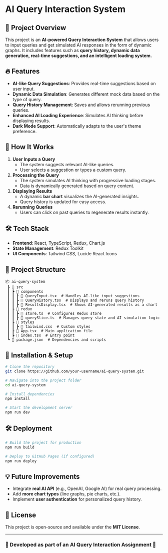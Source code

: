 # AI Query Interaction System

## 🚀 Project Overview
This project is an **AI-powered Query Interaction System** that allows users to input queries and get simulated AI responses in the form of dynamic graphs. It includes features such as **query history, dynamic data generation, real-time suggestions, and an intelligent loading system.**

## 🔥 Features
- **AI-like Query Suggestions**: Provides real-time suggestions based on user input.
- **Dynamic Data Simulation**: Generates different mock data based on the type of query.
- **Query History Management**: Saves and allows rerunning previous queries.
- **Enhanced AI Loading Experience**: Simulates AI thinking before displaying results.
- **Dark Mode Support**: Automatically adapts to the user's theme preference.

## 🎯 How It Works
1. **User Inputs a Query**
   - The system suggests relevant AI-like queries.
   - User selects a suggestion or types a custom query.
2. **Processing the Query**
   - The system simulates AI thinking with progressive loading stages.
   - Data is dynamically generated based on query content.
3. **Displaying Results**
   - A dynamic **bar chart** visualizes the AI-generated insights.
   - Query history is updated for easy access.
4. **Rerunning Queries**
   - Users can click on past queries to regenerate results instantly.

## 🛠️ Tech Stack
- **Frontend**: React, TypeScript, Redux, Chart.js
- **State Management**: Redux Toolkit
- **UI Components**: Tailwind CSS, Lucide React Icons

## 📂 Project Structure
```
📦 ai-query-system
 ┣ 📂 src
 ┃ ┣ 📂 components
 ┃ ┃ ┣ 📜 QueryInput.tsx  # Handles AI-like input suggestions
 ┃ ┃ ┣ 📜 QueryHistory.tsx  # Displays and reruns query history
 ┃ ┃ ┣ 📜 ResultsDisplay.tsx  # Shows AI-generated results as a chart
 ┃ ┣ 📂 redux
 ┃ ┃ ┣ 📜 store.ts  # Configures Redux store
 ┃ ┃ ┣ 📜 querySlice.ts  # Manages query state and AI simulation logic
 ┃ ┣ 📂 styles
 ┃ ┃ ┣ 📜 tailwind.css  # Custom styles
 ┃ ┣ 📜 App.tsx  # Main application file
 ┃ ┣ 📜 index.tsx  # Entry point
 ┗ 📜 package.json  # Dependencies and scripts
```

## 🚀 Installation & Setup
```bash
# Clone the repository
git clone https://github.com/your-username/ai-query-system.git

# Navigate into the project folder
cd ai-query-system

# Install dependencies
npm install

# Start the development server
npm run dev
```

## 🛠️ Deployment
```bash
# Build the project for production
npm run build

# Deploy to GitHub Pages (if configured)
npm run deploy
```

## 💡 Future Improvements
- Integrate **real AI API** (e.g., OpenAI, Google AI) for real query processing.
- Add **more chart types** (line graphs, pie charts, etc.).
- Implement **user authentication** for personalized query history.

## 📝 License
This project is open-source and available under the **MIT License**.

---
### 🎯 Developed as part of an AI Query Interaction Assignment 🚀
